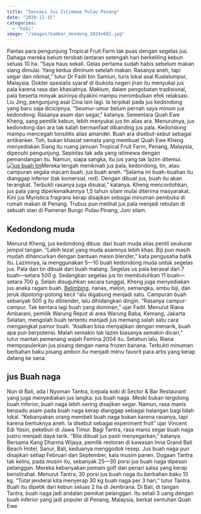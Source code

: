 ```yaml
---
title: "Sensasi Jus Istimewa Pulau Penang"
date: "2020-12-15"
categories: 
  - "hobi"
image: "/images/Gambar_dondong_1024x681.jpg"
---
```


Pantas para pengunjung Tropical Fruit Farm tak puas dengan segelas jus. Dahaga mereka belum terobati lantaran setengah hari berkeliling kebun seluas 10 ha. “Saya haus sekali. Gelas pertama sudah habis sebelum makan siang dimulai. Yang kedua diminum setelah makan. Rasanya aneh, tapi segar dan nikmat,” tutur Dr Fadil bin Samiun, turis lokal asal Kualalumpur, Malaysia. Dokter spesialis syaraf di ibukota negeri jiran itu menyukai jus pala karena rasa dan khasiatnya. Maklum, dalam pengobatan tradisional, pala beserta minyak asirinya diyakini mampu menimbulkan efek relaksasi. Liu Jing, pengunjung asal Cina lain lagi. Ia terpikat pada jus kedondong yang baru saja dicicipnya. “Seumur-umur belum pernah saya minum jus kedondong. Rasanya asam dan segar,” katanya. Sementara Quah Ewe Kheng, sang pemilik kebun, lebih menyukai jus tin alias ara. Menurutnya, jus kedondong dan ara tak kalah bermanfaat dibanding jus pala. Kedondong mampu mencegah tonsilitis alias amandel. Buah ara disebut-sebut sebagai antikanker. Toh, bukan khasiat semata yang membuat Quah Ewe Kheng menyediakan Siang itu ruang jamuan Tropical Fruit Farm, Penang, Malaysia, dipenuhi pengunjung. Sepintas tak ada yang istimewa dengan pemandangan itu. Namun, siapa sangka, itu jus yang tak lazim ditemui. [![jus buah tin](/images/Gambar_juice_852x768.jpg)](http://localhost/mitra/wp-content/uploads/2020/12/Gambar_juice_852x768.jpg)Mereka tengah menikmati jus pala, kedondong, tin, atau campuran segala macam buah. jus buah aneh. “Selama ini buah-buahan itu dianggap inferior (tak komersial, red). Dengan dibuat jus, buah itu akan terangkat. Terbukti rasanya juga disukai,” katanya. Kheng mencontohkan, jus pala yang diperkenalkannya 1,5 tahun silam mulai diterima masyarakat. Kini jus Myristica fragrans kerap disajikan sebagai minuman pembuka di rumah makan di Penang. Trubus pun melihat jus pala menjadi rebutan di sebuah stan di Pameran Bungc Pulau Pinang, Juni silam.

## Kedondong muda

Menurut Kheng, jus kedondong dibua: dari buah muda alias pentil seukurar jempol tangan. “Lebih lezat yang muda asamnya lebih khas. Biji pun masih mudah dihancurkan dengan bantuan mesin blender,” kata pengusaha batik itu. Lazimnya, ia menggunakan 5—10 buah kedondong muda untuk segelas jus. Pala dan tin dibuat dari buah matang. Segelas us pala berasal dari 7 buah—setara 500 g. Sedangkan segelas jus tin membutuhkan 11 buah—setara 700 g. Selain disuguhkan secara tunggal, Kheng juga menyediakan jus aneka ragam buah. [Belimbing](http://localhost/mitra/topik/belimbing "Belimbing"), nanas, melon, semangka, ambu biji, dan jeruk dipotong-potong kecil ^alu digabung menjadi satu. Campuran buah sebanyak 500 g itu diblender, lalu dihidangkan dingin. “Rasanya campur-campur. Tak kentara lagi buah yang dominan,” ujar Fadil. Menurut Riana Ambarani, pemilik Warung Repot di area Warung Baba, Kemang, Jakarta Selatan, mengolah buah tertentu menjadi jus memang salah satu cara mengangkat pamor buah. “Asalkan bisa menyajikan dengan menarik, buah apa pun berpotensi. Malah semakin tak lazim biasanya semakin dicari,” tutur mantan pemenang wajah Femina 2004 itu. Setahun lalu, Riana mempopulerkan jus pisang dengan nama frozen banana. Terbukti minuman berbahan baku pisang ambon itu menjadi menu favorit para artis yang kerap datang ke sana.

## jus Buah naga

Nun di Bali, ada I Nyoman Tantra, Icepala koki di Sector & Bar Restaurant yang juga menyediakan jus langka: jus buah naga. Meski bukan tergolong buah mferior, buah naga lebih sering disajikan segar. Namun, rasa manis berpadu asam pada buah naga kerap dianggap sebagai halangan bagi lidah lokal. “Kebanyakan orang membeli buah naga bukan karena rasanya, tapi karena bentuknya aneh. Ia disebut sebagai experiment fruit” ujar Vincent Edi Yasin, pekebun di Jawa Timur. Bagi Tantra, rasa manis segar buah naga justru menjadi daya tarik. “Bila dibuat jus pasti menyegarkan,” katanya. Bersama Kang Dharma Wijaya, pemilik restoran di kawasan Inna Grand Bali Beach Hotel, Sanur, Bali, keduanya menggodok resep. Jus buah naga pun disajikan setiap Februari dan September, kala musim panen. Dugaan Tantra tak keliru, pada musim itu, sebanyak 25—30 porsi jus buah naga dipesan pelanggan. Mereka kebanyakan pemain golf dan penari salsa yang kerap beristirahat. Menurut Tantra, 30 porsi jus buah naga itu berbahan baku 10 kg. “Total jenderal kita menyerap 30 kg buah naga per 3 hari,” tutur Tantra. Buah itu dipetik dari kebun seluas 2 ha di Jembrana. Di Bali, di tangan Tantra, buah naga jadi andalan pemikat pelanggan. Itu setali 3 uang dengan buah inferior yang jadi populer di Penang, Malaysia, berkat sentuhan Quah Ewe

